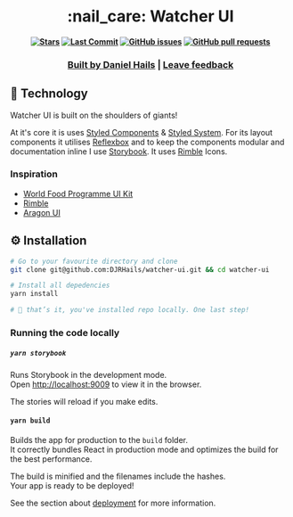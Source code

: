 <h1 align="center">
  :nail_care: <strong>Watcher </strong> UI
</h1>

<h4 align="center">

[![Stars](https://img.shields.io/github/stars/DJRHails/watcher-ui.svg?style=plasticr)](https://github.com/DJRHails/watcher-ui/stargazers)
[![Last Commit](https://img.shields.io/github/last-commit/DJRHails/watcher-ui.svg?style=plasticr)](https://github.com/DJRHails/watcher-ui/commits/master)
[![GitHub issues](https://img.shields.io/github/issues-raw/DJRHails/watcher-ui?style=flat)](https://github.com/DJRHails/watcher-ui/issues)
[![GitHub pull requests](https://img.shields.io/github/issues-pr/DJRHails/watcher-ui)](https://github.com/DJRHails/watcher-ui/pulls)
</h4>

<h3 align="center">
  <a href="https://hails.info/">Built by Daniel Hails</a> |
  <a href="https://github.com/DJRHails/watcher-ui/issues/new">Leave feedback</a>
</h3>

## :wrench: Technology

Watcher UI is built on the shoulders of giants!

At it's core it is uses [Styled Components] & [Styled System]. For its layout components it utilises [Reflexbox] and to keep the components modular and documentation inline I use [Storybook]. It uses [Rimble] Icons.

### Inspiration
- [World Food Programme UI Kit]
- [Rimble]
- [Aragon UI]


[Styled Components]:https://github.com/styled-components/styled-components
[Styled System]:https://https://styled-system.com/
[Reflexbox]:https://rebassjs.org/reflexbox/
[Storybook]:https://storybook.js.org/
[Rimble]:https://rimble.consensys.design/
[World Food Programme UI Kit]:https://github.com/wfp/ui/tree/next
[Aragon UI]:https://github.com/aragon/aragon-ui

## :gear: Installation

```sh
# Go to your favourite directory and clone
git clone git@github.com:DJRHails/watcher-ui.git && cd watcher-ui

# Install all depedencies
yarn install

# 🎉 that’s it, you've installed repo locally. One last step!
```

### Running the code locally

##### `yarn storybook`

Runs Storybook in the development mode.<br />
Open [http://localhost:9009](http://localhost:9009) to view it in the browser.

The stories will reload if you make edits.

#### `yarn build`

Builds the app for production to the `build` folder.<br />
It correctly bundles React in production mode and optimizes the build for the best performance.

The build is minified and the filenames include the hashes.<br />
Your app is ready to be deployed!

See the section about [deployment](https://facebook.github.io/create-react-app/docs/deployment) for more information.

